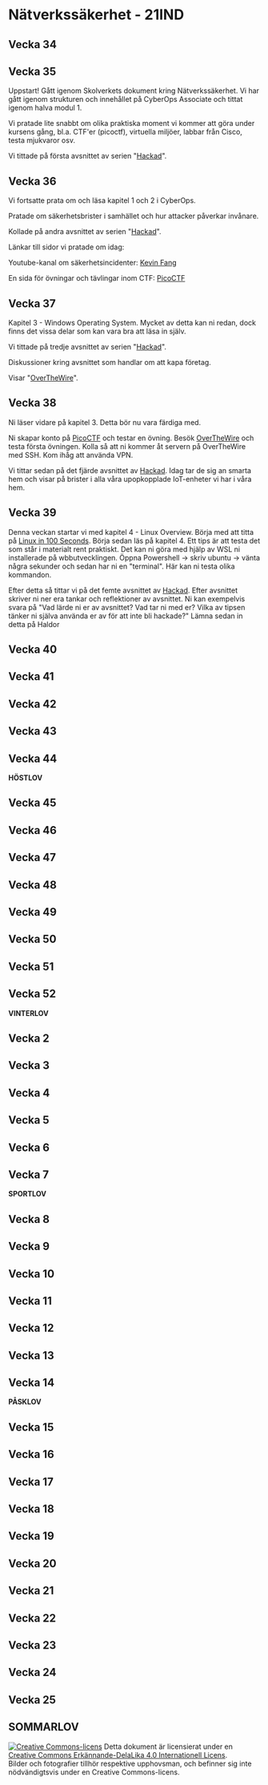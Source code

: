 # Nätverkssäkerhet - 21IND

## Vecka 34

## Vecka 35

Uppstart!
Gått igenom Skolverkets dokument kring Nätverkssäkerhet.
Vi har gått igenom strukturen och innehållet på CyberOps Associate och tittat igenom halva modul 1.

Vi pratade lite snabbt om olika praktiska moment vi kommer att göra under kursens gång, bl.a. CTF'er (picoctf), virtuella miljöer, labbar från Cisco, testa mjukvaror osv.

Vi tittade på första avsnittet av serien "[Hackad](https://www.svtplay.se/hackad)".

## Vecka 36

Vi fortsatte prata om och läsa kapitel 1 och 2 i CyberOps.

Pratade om säkerhetsbrister i samhället och hur attacker påverkar invånare.

Kollade på andra avsnittet av serien "[Hackad](https://www.svtplay.se/hackad)".

Länkar till sidor vi pratade om idag:

Youtube-kanal om säkerhetsincidenter: [Kevin Fang](https://www.youtube.com/@kevinfaang)

En sida för övningar och tävlingar inom CTF: [PicoCTF](https://www.picoctf.org/)


## Vecka 37

Kapitel 3 - Windows Operating System. Mycket av detta kan ni redan, dock finns det vissa delar som kan vara bra att läsa in själv. 

Vi tittade på tredje avsnittet av serien "[Hackad](https://www.svtplay.se/hackad)".

Diskussioner kring avsnittet som handlar om att kapa företag.

Visar "[OverTheWire](https://overthewire.org/wargames/bandit/)".


## Vecka 38

Ni läser vidare på kapitel 3. Detta bör nu vara färdiga med.

Ni skapar konto på [PicoCTF](https://picoctf.org/) och testar en övning. Besök [OverTheWire](https://overthewire.org/wargames/bandit/) och testa första övningen. Kolla så att ni kommer åt servern på OverTheWire med SSH. Kom ihåg att använda VPN.

Vi tittar sedan på det fjärde avsnittet av [Hackad](https://www.svtplay.se/hackad). Idag tar de sig an smarta hem och visar på brister i alla våra upopkopplade IoT-enheter vi har i våra hem.

## Vecka 39

Denna veckan startar vi med kapitel 4 - Linux Overview. Börja med att titta på [Linux in 100 Seconds](https://www.youtube.com/watch?v=rrB13utjYV4). Börja sedan läs på kapitel 4. Ett tips är att testa det som står i materialt rent praktiskt. Det kan ni göra med hjälp av WSL ni installerade på wbbutvecklingen. Öppna Powershell -> skriv ubuntu -> vänta några sekunder och sedan har ni en "terminal". Här kan ni testa olika kommandon.

Efter detta så tittar vi på det femte avsnittet av [Hackad](https://www.svtplay.se/hackad). Efter avsnittet skriver ni ner era tankar och reflektioner av avsnittet. Ni kan exempelvis svara på "Vad lärde ni er  av avsnittet? Vad tar ni med er? Vilka av tipsen tänker ni själva använda er av för att inte bli hackade?" Lämna sedan in detta på Haldor

## Vecka 40

## Vecka 41

## Vecka 42

## Vecka 43

## Vecka 44

**HÖSTLOV**

## Vecka 45

## Vecka 46

## Vecka 47

## Vecka 48

## Vecka 49

## Vecka 50

## Vecka 51

## Vecka 52

**VINTERLOV**

## Vecka 2

## Vecka 3

## Vecka 4

## Vecka 5

## Vecka 6

## Vecka 7

**SPORTLOV**

## Vecka 8

## Vecka 9

## Vecka 10

## Vecka 11

## Vecka 12

## Vecka 13

## Vecka 14

**PÅSKLOV**

## Vecka 15

## Vecka 16

## Vecka 17

## Vecka 18

## Vecka 19

## Vecka 20

## Vecka 21

## Vecka 22

## Vecka 23

## Vecka 24

## Vecka 25

**SOMMARLOV**
---     
[![Creative Commons-licens](https://i.creativecommons.org/l/by-sa/4.0/80x15.png)](http://creativecommons.org/licenses/by-sa/4.0/) Detta dokument är licensierat under en [Creative Commons Erkännande-DelaLika 4.0 Internationell Licens](http://creativecommons.org/licenses/by-sa/4.0/).    
Bilder och fotografier tillhör respektive upphovsman, och befinner sig inte nödvändigtsvis under en Creative Commons-licens.    
